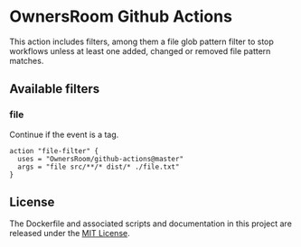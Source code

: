 # OwnersRoom Github Actions

This action includes filters, among them a file glob pattern filter to stop workflows unless at least one added, changed or removed file pattern matches.

## Available filters

### file

Continue if the event is a tag.

```workflow
action "file-filter" {
  uses = "OwnersRoom/github-actions@master"
  args = "file src/**/* dist/* ./file.txt"
}
```

## License

The Dockerfile and associated scripts and documentation in this project are released under the [MIT License](LICENSE).
